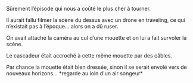 Sûrement l’épisode qui nous a coûté le plus cher à tourner.

Il aurait fallu filmer la scène du dessus avec un drone en traveling, ce qui n’existait
pas à l’époque… alors on a dû ruser.

On avait attaché la caméra au cul d’une mouette et on lui a fait survoler la scène.

Le cascadeur était accroché à cette même mouette par des câbles.

Par chance la mouette était bien dressée, sinon il se serait envolé vers de nouveaux
horizons… \*regarde au loin d'un air songeur\*

